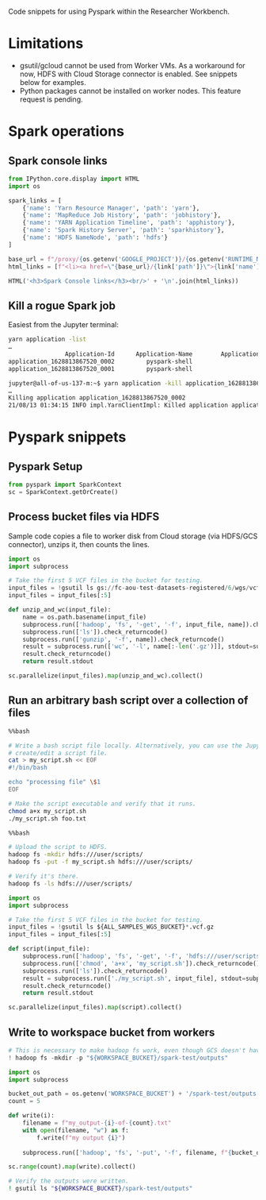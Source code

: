 Code snippets for using Pyspark within the Researcher Workbench.

# Limitations

* gsutil/gcloud cannot be used from Worker VMs. As a workaround for now, HDFS with Cloud Storage
  connector is enabled. See snippets below for examples.
* Python packages cannot be installed on worker nodes. This feature request is pending.

# Spark operations

## Spark console links

```python
from IPython.core.display import HTML
import os

spark_links = [
    {'name': 'Yarn Resource Manager', 'path': 'yarn'},
    {'name': 'MapReduce Job History', 'path': 'jobhistory'},
    {'name': 'YARN Application Timeline', 'path': 'apphistory'},
    {'name': 'Spark History Server', 'path': 'sparkhistory'},
    {'name': 'HDFS NameNode', 'path': 'hdfs'}
]

base_url = f"/proxy/{os.getenv('GOOGLE_PROJECT')}/{os.getenv('RUNTIME_NAME')}"
html_links = [f"<li><a href=\"{base_url}/{link['path']}\">{link['name']}</a>" for link in spark_links]

HTML('<h3>Spark Console links</h3><br/>' + '\n'.join(html_links))
```

## Kill a rogue Spark job

Easiest from the Jupyter terminal:

```bash
yarn application -list
…
                Application-Id      Application-Name        Application-Type          User           Queue  State        Final-State             Progress                        Tracking-URL
application_1628813867520_0002         pyspark-shell                   SPARK       jupyter         defaultRUNNING          UNDEFINED                  10% http://all-of-us-137-m.c.aou-rw-test-92318201.internal:4041
application_1628813867520_0001         pyspark-shell                   SPARK       jupyter         defaultRUNNING          UNDEFINED                  10% http://all-of-us-137-m.c.aou-rw-test-92318201.internal:4040
```

```bash
jupyter@all-of-us-137-m:~$ yarn application -kill application_1628813867520_0002
…
Killing application application_1628813867520_0002
21/08/13 01:34:15 INFO impl.YarnClientImpl: Killed application application_1628813867520_0002
```

# Pyspark snippets

## Pyspark Setup

```python
from pyspark import SparkContext
sc = SparkContext.getOrCreate()
```

## Process bucket files via HDFS

Sample code copies a file to worker disk from Cloud storage (via HDFS/GCS connector),
unzips it, then counts the lines.

```python
import os
import subprocess

# Take the first 5 VCF files in the bucket for testing.
input_files = !gsutil ls gs://fc-aou-test-datasets-registered/6/wgs/vcf/merged/*.vcf
input_files = input_files[:5]

def unzip_and_wc(input_file):
    name = os.path.basename(input_file)
    subprocess.run(['hadoop', 'fs', '-get', '-f', input_file, name]).check_returncode()
    subprocess.run(['ls']).check_returncode()
    subprocess.run(['gunzip', '-f', name]).check_returncode()
    result = subprocess.run(['wc', '-l', name[:-len('.gz')]], stdout=subprocess.PIPE)
    result.check_returncode()
    return result.stdout

sc.parallelize(input_files).map(unzip_and_wc).collect()
```

## Run an arbitrary bash script over a collection of files

```bash
%%bash

# Write a bash script file locally. Alternatively, you can use the Jupyter menu to
# create/edit a script file.
cat > my_script.sh << EOF
#!/bin/bash

echo "processing file" \$1
EOF

# Make the script executable and verify that it runs.
chmod a+x my_script.sh
./my_script.sh foo.txt
```

```bash
%%bash

# Upload the script to HDFS.
hadoop fs -mkdir hdfs:///user/scripts/
hadoop fs -put -f my_script.sh hdfs:///user/scripts/

# Verify it's there.
hadoop fs -ls hdfs:///user/scripts/
```

```python
import os
import subprocess

# Take the first 5 VCF files in the bucket for testing.
input_files = !gsutil ls ${ALL_SAMPLES_WGS_BUCKET}*.vcf.gz
input_files = input_files[:5]

def script(input_file):
    subprocess.run(['hadoop', 'fs', '-get', '-f', 'hdfs:///user/scripts/my_script.sh', '.']).check_returncode()
    subprocess.run(['chmod', 'a+x', 'my_script.sh']).check_returncode()
    subprocess.run(['ls']).check_returncode()
    result = subprocess.run(['./my_script.sh', input_file], stdout=subprocess.PIPE)
    result.check_returncode()
    return result.stdout

sc.parallelize(input_files).map(script).collect()
```

## Write to workspace bucket from workers

```python
# This is necessary to make hadoop fs work, even though GCS doesn't have the concept of directories.
! hadoop fs -mkdir -p "${WORKSPACE_BUCKET}/spark-test/outputs"

import os
import subprocess

bucket_out_path = os.getenv('WORKSPACE_BUCKET') + '/spark-test/outputs'
count = 5

def write(i):
    filename = f"my_output-{i}-of-{count}.txt"
    with open(filename, "w") as f:
        f.write(f"my output {i}")
    
    subprocess.run(['hadoop', 'fs', '-put', '-f', filename, f"{bucket_out_path}/{filename}"]).check_returncode()

sc.range(count).map(write).collect()
```

```bash
# Verify the outputs were written.
! gsutil ls "${WORKSPACE_BUCKET}/spark-test/outputs"
```
